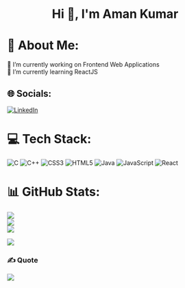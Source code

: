 <h1 align="center">Hi 👋, I'm Aman Kumar</h1>

# 💫 About Me:
🔭 I’m currently working on Frontend Web Applications<br>🌱 I’m currently learning ReactJS


## 🌐 Socials:
[![LinkedIn](https://img.shields.io/badge/LinkedIn-%230077B5.svg?logo=linkedin&logoColor=white)](https://linkedin.com/in/jkumaraman) 

# 💻 Tech Stack:
![C](https://img.shields.io/badge/c-%2300599C.svg?style=for-the-badge&logo=c&logoColor=white) ![C++](https://img.shields.io/badge/c++-%2300599C.svg?style=for-the-badge&logo=c%2B%2B&logoColor=white) ![CSS3](https://img.shields.io/badge/css3-%231572B6.svg?style=for-the-badge&logo=css3&logoColor=white) ![HTML5](https://img.shields.io/badge/html5-%23E34F26.svg?style=for-the-badge&logo=html5&logoColor=white) ![Java](https://img.shields.io/badge/java-%23ED8B00.svg?style=for-the-badge&logo=openjdk&logoColor=white) ![JavaScript](https://img.shields.io/badge/javascript-%23323330.svg?style=for-the-badge&logo=javascript&logoColor=%23F7DF1E) ![React](https://img.shields.io/badge/react-%2320232a.svg?style=for-the-badge&logo=react&logoColor=%2361DAFB)

# 📊 GitHub Stats:
![](https://github-readme-stats.vercel.app/api?username=AmanTheExecutable&theme=blue-green&hide_border=false&include_all_commits=false&count_private=false)<br/>
![](https://github-readme-streak-stats.herokuapp.com/?user=AmanTheExecutable&theme=blue-green&hide_border=false)<br/>
![](https://github-readme-stats.vercel.app/api/top-langs/?username=AmanTheExecutable&theme=blue-green&hide_border=false&include_all_commits=false&count_private=false&layout=compact)

![](https://leetcard.jacoblin.cool/Amandotexe?total-solved-text,easy-solved-count,medium-solved-count,hard-solved-count,border=0)<br/>

### ✍️ Quote
![](https://quotes-github-readme.vercel.app/api?type=horizontal&theme=radical)

